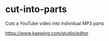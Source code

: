 # cut-into-parts
Cuts a YouTube video into individual MP3 parts

https://www.kapwing.com/studio/editor